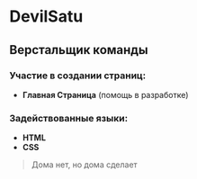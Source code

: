 # DevilSatu

## Верстальщик команды

### Участие в создании страниц:

* __Главная Страница__ (помощь в разработке)

### Задействованные языки:

* __HTML__
* __CSS__

>Дома нет, но дома сделает
